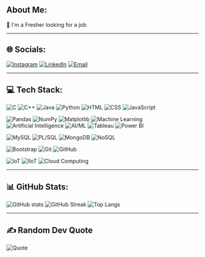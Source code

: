 <!-- Title -->
## About Me:

🔭 I'm a Fresher looking for a job 

---

## 🌐 Socials:

[![Instagram](https://img.shields.io/badge/Instagram-E4405F?style=for-the-badge&logo=instagram&logoColor=white)](https://www.instagram.com/nikhith_vanama_/)
[![LinkedIn](https://img.shields.io/badge/LinkedIn-0A66C2?style=for-the-badge&logo=linkedin&logoColor=white)]([https://linkedin.com/](https://www.linkedin.com/in/vanama-nikhith-463911262/))
[![Email](https://img.shields.io/badge/Email-D14836?style=for-the-badge&logo=gmail&logoColor=white)](mailto:vanamanikhith@gmail.com)

---

## 💻 Tech Stack:

![C](https://img.shields.io/badge/C-00599C?style=for-the-badge&logo=c&logoColor=white)
![C++](https://img.shields.io/badge/C++-00599C?style=for-the-badge&logo=cplusplus&logoColor=white)
![Java](https://img.shields.io/badge/Java-007396?style=for-the-badge&logo=java&logoColor=white)
![Python](https://img.shields.io/badge/Python-3776AB?style=for-the-badge&logo=python&logoColor=white)
![HTML](https://img.shields.io/badge/HTML5-E34F26?style=for-the-badge&logo=html5&logoColor=white)
![CSS](https://img.shields.io/badge/CSS3-1572B6?style=for-the-badge&logo=css3&logoColor=white)
![JavaScript](https://img.shields.io/badge/JavaScript-F7DF1E?style=for-the-badge&logo=javascript&logoColor=black)

![Pandas](https://img.shields.io/badge/Pandas-150458?style=for-the-badge&logo=pandas&logoColor=white)
![NumPy](https://img.shields.io/badge/NumPy-013243?style=for-the-badge&logo=numpy&logoColor=white)
![Matplotlib](https://img.shields.io/badge/Matplotlib-000000?style=for-the-badge&logo=plotly&logoColor=white)
![Machine Learning](https://img.shields.io/badge/Machine%20Learning-FF6F00?style=for-the-badge&logo=tensorflow&logoColor=white)
![Artificial Intelligence](https://img.shields.io/badge/Artificial%20Intelligence-8E44AD?style=for-the-badge&logo=openai&logoColor=white)
![AI/ML](https://img.shields.io/badge/AI%2FML-00C853?style=for-the-badge&logo=googlecloud&logoColor=white)
![Tableau](https://img.shields.io/badge/Tableau-E97627?style=for-the-badge&logo=tableau&logoColor=white)
![Power BI](https://img.shields.io/badge/Power%20BI-F2C811?style=for-the-badge&logo=powerbi&logoColor=black)

![MySQL](https://img.shields.io/badge/MySQL-00758F?style=for-the-badge&logo=mysql&logoColor=white)
![PL/SQL](https://img.shields.io/badge/PL%2FSQL-F80000?style=for-the-badge&logo=oracle&logoColor=white)
![MongoDB](https://img.shields.io/badge/MongoDB-4EA94B?style=for-the-badge&logo=mongodb&logoColor=white)
![NoSQL](https://img.shields.io/badge/NoSQL-FF5733?style=for-the-badge&logo=databricks&logoColor=white)

![Bootstrap](https://img.shields.io/badge/Bootstrap-7952B3?style=for-the-badge&logo=bootstrap&logoColor=white)
![Git](https://img.shields.io/badge/Git-F05032?style=for-the-badge&logo=git&logoColor=white)
![GitHub](https://img.shields.io/badge/GitHub-181717?style=for-the-badge&logo=github&logoColor=white)

![IoT](https://img.shields.io/badge/IoT-00A1E0?style=for-the-badge&logo=raspberrypi&logoColor=white)
![IIoT](https://img.shields.io/badge/IIoT-FF8C00?style=for-the-badge&logo=siemens&logoColor=white)
![Cloud Computing](https://img.shields.io/badge/Cloud%20Computing-4285F4?style=for-the-badge&logo=cloud&logoColor=white)


---

## 📊 GitHub Stats:

![GitHub stats](https://github-readme-stats.vercel.app/api?username=Nikhith-Vanama&show_icons=true&theme=dark) 
![GitHub Streak](https://github-readme-streak-stats.herokuapp.com?user=Nikhith-Vanama&theme=dark) 
![Top Langs](https://github-readme-stats.vercel.app/api/top-langs/?username=Nikhith-Vanama&layout=compact&theme=dark)


---

## ✍️ Random Dev Quote

![Quote](https://quotes-github-readme.vercel.app/api?type=horizontal&theme=radical)
